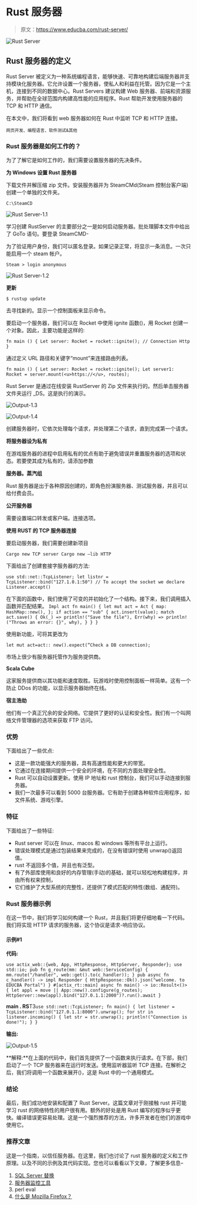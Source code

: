 # Rust 服务器

> 原文：<https://www.educba.com/rust-server/>

![Rust Server](img/9b593f75b05533cfb8fbb59736c3964b.png)



## Rust 服务器的定义

Rust Server 被定义为一种系统编程语言，能够快速、可靠地构建后端服务器并支持模块化服务器。它允许设置一个服务器，使私人和利益在托管。因为它是一个主机，连接到不同的数据中心。Rust Servers 建议构建 Web 服务器、前端和资源服务，并帮助在全球范围内构建高性能的应用程序。Rust 帮助开发使用服务器的 TCP 和 HTTP 通信。

在本文中，我们将看到 web 服务器如何在 Rust 中监听 TCP 和 HTTP 连接。

<small>网页开发、编程语言、软件测试&其他</small>

### Rust 服务器是如何工作的？

为了了解它是如何工作的，我们需要设置服务器的先决条件。

**为 Windows 设置 Rust 服务器**

下载文件并解压缩 zip 文件。安装服务器并为 SteamCMd(Steam 控制台客户端)创建一个单独的文件夹。

`C:\SteamCD`

![Rust Server-1.1](img/216ab2e0d60f80c6abdd5c08477a6b02.png)



学习创建 RustServer 的主要部分之一是如何启动服务器。批处理脚本文件中给出了 GoTo 语句。要登录 SteamCMD-

为了验证用户身份，我们可以匿名登录。如果记录正常，将显示一条消息。一次只能启用一个 steam 帐户。

`Steam > login anonymous`

![Rust Server-1.2](img/4f484c4c137e6f79f13853c083ec663f.png)



**更新**

`$ rustup update`

去寻找新的。显示一个控制面板来显示命令。

要启动一个服务器，我们可以在 Rocket 中使用 ignite 函数()，用 Rocket 创建一个对象。因此，主要功能是这样的:

`fn main ()
{
Let server: Rocket = rocket::ignite();
// Connection Http
}`

通过定义 URL 路径和关键字“mount”来连接路由列表。

`fn main ()
{
Let server: Rocket = rocket::ignite();
Let server1: Rocket = server.mount(<u>https://</u>, routes);`

Rust Server 是通过在线安装 RustServer 的 Zip 文件来执行的。然后单击服务器文件夹运行 _DS。这是执行的演示。

![Output-1.3](img/dad392a14099a016acde4ad1795f402a.png)



![Output-1.4](img/45b17bcf7241236cb8b37af1bac390b5.png)



创建服务器时，它依次处理每个请求，并处理第二个请求，直到完成第一个请求。

**将服务器设为私有**

在游戏服务器的进程中启用私有的优点有助于避免错误并重置服务器的选项和状态。若要使其成为私有的，请添加参数

**服务器。蒸汽组**

Rust 服务器是出于各种原因创建的，即角色扮演服务器、测试服务器，并且可以给付费会员。

**公开服务器**

需要设置端口转发或客户端。连接选项。

**使用 RUST 的 TCP 服务器连接**

要启动服务器，我们需要创建新项目

`Cargo new TCP server
Cargo new –lib HTTP`

下面给出了创建套接字服务器的方法:

`use std::net::TcpListener;
let listnr = TcpListener::bind("127.1.0.1:50")
// To accept the socket we declare
Listener.accept()`

在下面的函数中，我们使用了可变的并初始化了一个结构。接下来，我们调用插入函数并匹配结果。
`Impl act
fn main() {
let mut act = Act {
map: HashMap::new(),
};
if action == "sub" {
act.insert(value);
match act.save() {
Ok(_) => println!("Save the file"),
Err(why) => println!("Throws an error: {}", why),
}
}
}`

使用新功能，可将其更改为

`let mut act=act:: new().expect(“Check a DB connection);`

市场上很少有服务器托管作为服务提供商。

**Scala Cube**

这家服务提供商以其功能和速度取胜。玩游戏时使用控制面板一样简单。这有一个防止 DDos 的功能，以显示服务器始终在线。

**宿主浩劫**

他们有一个真正冗余的安全网络。它提供了更好的认证和安全性。我们有一个叫网络文件管理器的选项来获取 FTP 访问。

### 优势

下面给出了一些优点:

*   这是一款功能强大的服务器，具有高速性能和更大的带宽。
*   它通过在连接期间提供一个安全的环境，在不同的方面处理安全性。
*   Rust 可以自动设置更新。使用 IP 地址和 rust 控制台，我们可以手动连接到服务器。
*   我们一次最多可以看到 5000 台服务器。它有助于创建各种软件应用程序，如文件系统、游戏引擎。

### 特征

下面给出了一些特征:

*   Rust server 可以在 linux、macos 和 windows 等所有平台上运行。
*   错误处理模式是通过包装结果来完成的，在没有错误时使用 unwrap()返回值。
*   rust 不返回多个值，并且也有泛型。
*   有了外部库使用和良好的内存管理(手动)的基础，就可以轻松地构建程序，并由所有权来控制，
*   它们维护了大型系统的完整性，还提供了模式匹配的特性(数组、通配符)。

### Rust 服务器示例

在这一节中，我们将学习如何构建一个 Rust，并且我们将更仔细地看一下代码。我们将实现 HTTP 请求的服务器，这个协议是请求-响应协议。

#### 示例#1

**代码:**

`use actix_web::{web, App, HttpResponse, HttpServer, Responder};
use std::io;
pub fn g_route(mm: &mut web::ServiceConfig) {
mm.route("/handler", web::get().to(c_handler));
}
pub async fn c_handler() -> impl Responder {
HttpResponse::Ok().json("welcome. to EDUCBA Portal")
}
#[actix_rt::main] async fn main() -> io::Result<()> {
let appl = move || App::new().configure(g_routes);
HttpServer::new(appl).bind("127.0.1.1:2000")?.run().await
}`

**main . RS**T3`use std::net::TcpListener;
fn main() {
let listener = TcpListener::bind("127.0.1.1:8000").unwrap();
for str in listener.incoming() {
let str = str.unwrap();
println!("Connection is done!");
}
}`

**输出:**

![Output-1.5](img/763886e05140dc43eb090bd3213768d2.png)



**解释:**在上面的代码中，我们首先提供了一个函数来执行请求。在下部，我们启动了一个 TCP 服务器来在运行时发送。使用监听器监听 TCP 连接。在解析之后，我们将调用一个函数来展开()，这是 Rust 中的一个通用模式。

### 结论

最后，我们成功地安装和配置了 Rust Server。这篇文章对于刚接触 rust 并可能学习 rust 的网络特性的用户很有用。额外的好处是用 Rust 编写的程序似乎更快。编译错误更容易处理。这是一个强烈推荐的方法，许多开发者在他们的游戏中使用它。

### 推荐文章

这是一个指南，以信任服务器。在这里，我们也讨论了 rust 服务器的定义和工作原理。以及不同的示例及其代码实现。您也可以看看以下文章，了解更多信息–

1.  [SQL Server 替换](https://www.educba.com/sql-server-replace/)
2.  [服务器监控工具](https://www.educba.com/server-monitoring-tools/)
3.  perl eval
4.  [什么是 Mozilla Firefox？](https://www.educba.com/what-is-mozilla-firefox/)





